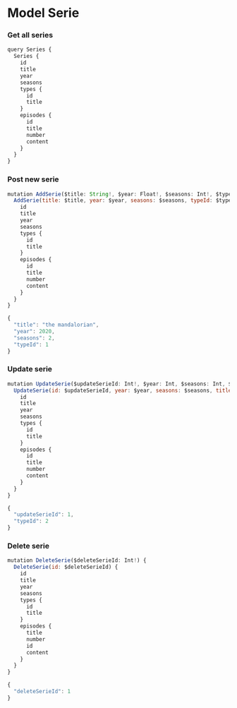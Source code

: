 # Model Serie

### Get all series

```javascript
query Series {
  Series {
    id
    title
    year
    seasons
    types {
      id
      title
    }
    episodes {
      id
      title
      number
      content
    }
  }
}
```

### Post new serie

```javascript
mutation AddSerie($title: String!, $year: Float!, $seasons: Int!, $typeId: Int) {
  AddSerie(title: $title, year: $year, seasons: $seasons, typeId: $typeId) {
    id
    title
    year
    seasons
    types {
      id
      title
    }
    episodes {
      id
      title
      number
      content
    }
  }
}
```

```javascript
{
  "title": "the mandalorian",
  "year": 2020,
  "seasons": 2,
  "typeId": 1
}
```

### Update serie

```javascript
mutation UpdateSerie($updateSerieId: Int!, $year: Int, $seasons: Int, $title: String, $typeId: Int, ) {
  UpdateSerie(id: $updateSerieId, year: $year, seasons: $seasons, title: $title, typeId: $typeId) {
    id
    title
    year
    seasons
    types {
      id
      title
    }
    episodes {
      id
      title
      number
      content
    }
  }
}
```

```javascript
{
  "updateSerieId": 1,
  "typeId": 2
}
```

### Delete serie

```javascript
mutation DeleteSerie($deleteSerieId: Int!) {
  DeleteSerie(id: $deleteSerieId) {
    id
    title
    year
    seasons
    types {
      id
      title
    }
    episodes {
      title
      number
      id
      content
    }
  }
}
```

```javascript
{
  "deleteSerieId": 1
}
```
